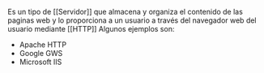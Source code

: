Es un tipo de [[Servidor]] que almacena y organiza el contenido de las paginas web y lo proporciona a un usuario a través del navegador web del usuario mediante [[HTTP]]
Algunos ejemplos son:
- Apache HTTP
- Google GWS
- Microsoft IIS